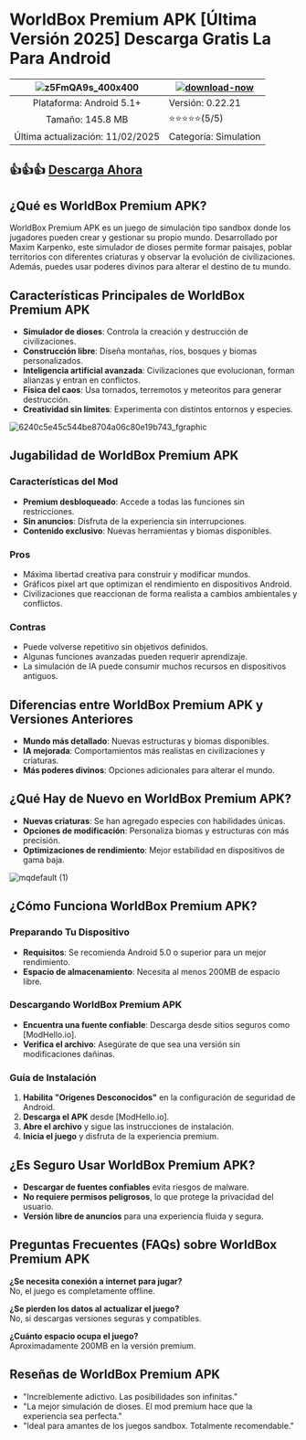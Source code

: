 # WorldBox Premium APK [Última Versión 2025] Descarga Gratis La Para Android

| ![z5FmQA9s_400x400](https://github.com/user-attachments/assets/6868d60b-85c0-49ad-bd90-2b216959c877)| [![download-now](https://github.com/user-attachments/assets/22657e67-9d2d-46af-a41a-5d365d2ddc1f)](https://modhello.io/worldbox.html)  |
|:-------------------------------------------------:|-----------------------|
| Plataforma: Android 5.1+         | Versión: 0.22.21    |
| Tamaño: 145.8 MB             |  ⭐️⭐️⭐️⭐️⭐️(5/5) |
| Última actualización: 11/02/2025 | Categoría: Simulation |

## 👍👍👍 [Descarga Ahora](https://modhello.io/worldbox.html)

## ¿Qué es WorldBox Premium APK?

WorldBox Premium APK es un juego de simulación tipo sandbox donde los jugadores pueden crear y gestionar su propio mundo. Desarrollado por Maxim Karpenko, este simulador de dioses permite formar paisajes, poblar territorios con diferentes criaturas y observar la evolución de civilizaciones. Además, puedes usar poderes divinos para alterar el destino de tu mundo.

## Características Principales de WorldBox Premium APK

- **Simulador de dioses**: Controla la creación y destrucción de civilizaciones.
- **Construcción libre**: Diseña montañas, ríos, bosques y biomas personalizados.
- **Inteligencia artificial avanzada**: Civilizaciones que evolucionan, forman alianzas y entran en conflictos.
- **Física del caos**: Usa tornados, terremotos y meteoritos para generar destrucción.
- **Creatividad sin límites**: Experimenta con distintos entornos y especies.

![6240c5e45c544be8704a06c80e19b743_fgraphic](https://github.com/user-attachments/assets/97850ebe-6277-4f9a-ac67-426e0086706e)

## Jugabilidad de WorldBox Premium APK

### Características del Mod

- **Premium desbloqueado**: Accede a todas las funciones sin restricciones.
- **Sin anuncios**: Disfruta de la experiencia sin interrupciones.
- **Contenido exclusivo**: Nuevas herramientas y biomas disponibles.

### Pros

- Máxima libertad creativa para construir y modificar mundos.
- Gráficos pixel art que optimizan el rendimiento en dispositivos Android.
- Civilizaciones que reaccionan de forma realista a cambios ambientales y conflictos.

### Contras

- Puede volverse repetitivo sin objetivos definidos.
- Algunas funciones avanzadas pueden requerir aprendizaje.
- La simulación de IA puede consumir muchos recursos en dispositivos antiguos.

## Diferencias entre WorldBox Premium APK y Versiones Anteriores

- **Mundo más detallado**: Nuevas estructuras y biomas disponibles.
- **IA mejorada**: Comportamientos más realistas en civilizaciones y criaturas.
- **Más poderes divinos**: Opciones adicionales para alterar el mundo.

## ¿Qué Hay de Nuevo en WorldBox Premium APK?

- **Nuevas criaturas**: Se han agregado especies con habilidades únicas.
- **Opciones de modificación**: Personaliza biomas y estructuras con más precisión.
- **Optimizaciones de rendimiento**: Mejor estabilidad en dispositivos de gama baja.

![mqdefault (1)](https://github.com/user-attachments/assets/eb218bed-bbf5-4f49-a553-4990c765f2f9)

## ¿Cómo Funciona WorldBox Premium APK?

### Preparando Tu Dispositivo

- **Requisitos**: Se recomienda Android 5.0 o superior para un mejor rendimiento.
- **Espacio de almacenamiento**: Necesita al menos 200MB de espacio libre.

### Descargando WorldBox Premium APK

- **Encuentra una fuente confiable**: Descarga desde sitios seguros como [ModHello.io].
- **Verifica el archivo**: Asegúrate de que sea una versión sin modificaciones dañinas.

### Guía de Instalación

1. **Habilita "Orígenes Desconocidos"** en la configuración de seguridad de Android.
2. **Descarga el APK** desde [ModHello.io].
3. **Abre el archivo** y sigue las instrucciones de instalación.
4. **Inicia el juego** y disfruta de la experiencia premium.

## ¿Es Seguro Usar WorldBox Premium APK?

- **Descargar de fuentes confiables** evita riesgos de malware.
- **No requiere permisos peligrosos**, lo que protege la privacidad del usuario.
- **Versión libre de anuncios** para una experiencia fluida y segura.

## Preguntas Frecuentes (FAQs) sobre WorldBox Premium APK

**¿Se necesita conexión a internet para jugar?**  
No, el juego es completamente offline.

**¿Se pierden los datos al actualizar el juego?**  
No, si descargas versiones seguras y compatibles.

**¿Cuánto espacio ocupa el juego?**  
Aproximadamente 200MB en la versión premium.

## Reseñas de WorldBox Premium APK

- "Increíblemente adictivo. Las posibilidades son infinitas."
- "La mejor simulación de dioses. El mod premium hace que la experiencia sea perfecta."
- "Ideal para amantes de los juegos sandbox. Totalmente recomendable."


